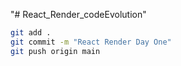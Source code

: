 "# React_Render_codeEvolution" 


```bash
git add .
git commit -m "React Render Day One"
git push origin main
```